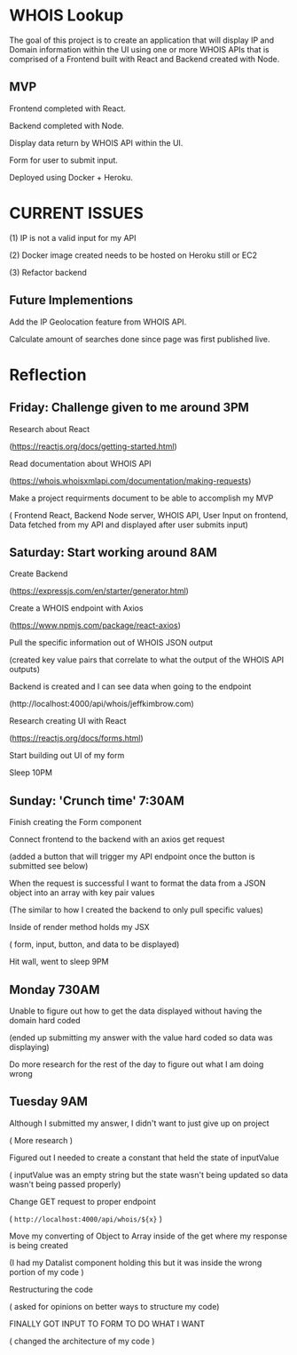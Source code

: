 # WHOIS Lookup

The goal of this project is to create an application that will display IP and Domain information within the UI using one or more WHOIS APIs that is comprised of a Frontend built with React and Backend created with Node.

## MVP
Frontend completed with React.

Backend completed with Node.

Display data return by WHOIS API within the UI.

Form for user to submit input.

Deployed using Docker + Heroku.

# CURRENT ISSUES

(1) IP is not a valid input for my API

(2) Docker image created needs to be hosted on Heroku still or EC2

(3) Refactor backend


## Future Implementions
Add the IP Geolocation feature from WHOIS API.

Calculate amount of searches done since page was first published live.

# Reflection

## Friday: Challenge given to me around 3PM

Research about React

(https://reactjs.org/docs/getting-started.html)

Read documentation about WHOIS API

(https://whois.whoisxmlapi.com/documentation/making-requests)

 Make a project requirments document to be able to accomplish my MVP
 
( Frontend React, Backend Node server, WHOIS API, User Input on frontend, Data fetched from my API and displayed after user submits input)

## Saturday: Start working around 8AM

Create Backend

(https://expressjs.com/en/starter/generator.html)

Create a WHOIS endpoint with Axios

(https://www.npmjs.com/package/react-axios)

 Pull the specific information out of WHOIS JSON output
 
(created key value pairs that correlate to what the output of the WHOIS API outputs)

Backend is created and I can see data when going to the endpoint

(http://localhost:4000/api/whois/jeffkimbrow.com)

Research creating UI with React

(https://reactjs.org/docs/forms.html)

 Start building out UI of my form

Sleep 10PM 

## Sunday: 'Crunch time' 7:30AM

Finish creating the Form component

Connect frontend to the backend with an axios get request
 
(added a button that will trigger my API endpoint once the button is submitted see below) 

When the request is successful I want to format the data from a JSON object into an array with key pair values

(The similar to how I created the backend to only pull specific values)

Inside of render method holds my JSX

( form, input, button, and data to be displayed)

Hit wall, went to sleep 9PM

## Monday 730AM

 Unable to figure out how to get the data displayed without having the domain hard coded
 
(ended up submitting my answer with the value hard coded so data was displaying)

Do more research for the rest of the day to figure out what I am doing wrong

## Tuesday 9AM

Although I submitted my answer, I didn't want to just give up on project

( More research )

Figured out I needed to create a constant that held the state of inputValue

( inputValue was an empty string but the state wasn't being updated so data wasn't being passed properly)

 Change GET request to proper endpoint
 
( `http://localhost:4000/api/whois/${x}` )

Move my converting of Object to Array inside of the get where my response is being created

(I had my Datalist component holding this but it was inside the wrong portion of my code )

Restructuring the code

( asked for opinions on better ways to structure my code)

 FINALLY GOT INPUT TO FORM TO DO WHAT I WANT
 
( changed the architecture of my code )



